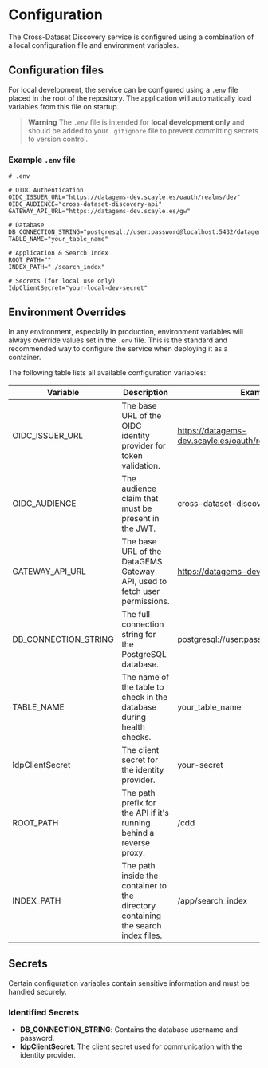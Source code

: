 # Configuration

The Cross-Dataset Discovery service is configured using a combination of a local configuration file and environment variables.

## Configuration files

For local development, the service can be configured using a `.env` file placed in the root of the repository. The application will automatically load variables from this file on startup.

> **Warning**
> The `.env` file is intended for **local development only** and should be added to your `.gitignore` file to prevent committing secrets to version control.

### Example `.env` file

```env
# .env

# OIDC Authentication
OIDC_ISSUER_URL="https://datagems-dev.scayle.es/oauth/realms/dev"
OIDC_AUDIENCE="cross-dataset-discovery-api"
GATEWAY_API_URL="https://datagems-dev.scayle.es/gw"

# Database
DB_CONNECTION_STRING="postgresql://user:password@localhost:5432/datagems_db"
TABLE_NAME="your_table_name"

# Application & Search Index
ROOT_PATH=""
INDEX_PATH="./search_index"

# Secrets (for local use only)
IdpClientSecret="your-local-dev-secret"
```

## Environment Overrides

In any environment, especially in production, environment variables will always override values set in the `.env` file. This is the standard and recommended way to configure the service when deploying it as a container.

The following table lists all available configuration variables:

| Variable | Description | Example |
|----------|-------------|---------|
| OIDC_ISSUER_URL | The base URL of the OIDC identity provider for token validation. | https://datagems-dev.scayle.es/oauth/realms/dev |
| OIDC_AUDIENCE | The audience claim that must be present in the JWT. | cross-dataset-discovery-api |
| GATEWAY_API_URL | The base URL of the DataGEMS Gateway API, used to fetch user permissions. | https://datagems-dev.scayle.es/gw |
| DB_CONNECTION_STRING | The full connection string for the PostgreSQL database. | postgresql://user:pass@host:port/dbname |
| TABLE_NAME | The name of the table to check in the database during health checks. | your_table_name |
| IdpClientSecret | The client secret for the identity provider. | your-secret |
| ROOT_PATH | The path prefix for the API if it's running behind a reverse proxy. | /cdd |
| INDEX_PATH | The path inside the container to the directory containing the search index files. | /app/search_index |

## Secrets

Certain configuration variables contain sensitive information and must be handled securely.

### Identified Secrets

* **DB_CONNECTION_STRING**: Contains the database username and password.
* **IdpClientSecret**: The client secret used for communication with the identity provider.
